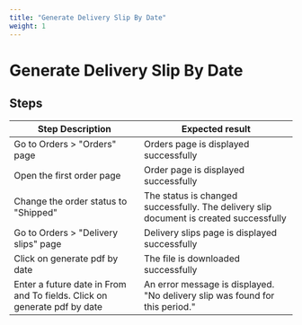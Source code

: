 ```yaml
---
title: "Generate Delivery Slip By Date"
weight: 1
---
```


# Generate Delivery Slip By Date
## Steps
| Step Description | Expected result |
| ----- | ----- |
| Go to Orders > "Orders" page | Orders page is displayed successfully |
| Open the first order page | Order page is displayed successfully |
| Change the order status to "Shipped" | The status is changed successfully. The delivery slip document is created successfully |
| Go to Orders > "Delivery slips" page | Delivery slips page is displayed successfully |
| Click on generate pdf by date | The file is downloaded successfully |
| Enter a future date in From and To fields. Click on generate pdf by date | An error message is displayed. "No delivery slip was found for this period." |
